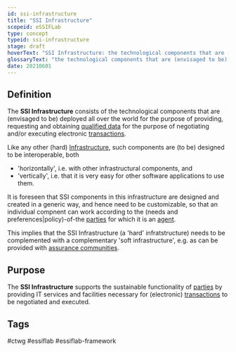 ```yaml
---
id: ssi-infrastructure
title: "SSI Infrastructure"
scopeid: eSSIFLab
type: concept
typeid: ssi-infrastructure
stage: draft
hoverText: "SSI Infrastructure: the technological components that are (envisaged to be) deployed all over the world for the purpose of providing, requesting and obtaining Qualified Data, for the purpose of negotiating and/or executing electronic Transactions."
glossaryText: "the technological components that are (envisaged to be) all over the world for the purpose of providing, requesting and obtaining %%qualified data^qualified-data%%, for the purpose of negotiating and/or executing electronic %%transactions^transaction%%."
date: 20210601
---
```


## Definition
The **SSI Infrastructure** consists of the technological components that are (envisaged to be) deployed all over the world for the purpose of providing, requesting and obtaining [qualified data](qualified-data) for the purpose of negotiating and/or executing electronic [transactions](transaction).

Like any other (hard) [Infrastructure](https://en.wikipedia.org/wiki/Infrastructure), such components are (to be) designed to be interoperable, both
- 'horizontally', i.e. with other infrastructural components, and
- 'vertically', i.e. that it is very easy for other software applications to use them.

It is foreseen that SSI components in this infrastructure are designed and created in a generic way, and hence need to be customizable, so that an individual compnent can work according to the (needs and preferences|policy)-of-the [parties](party) for which it is an [agent](agent).

This implies that the SSI Infrastructure (a 'hard' infratstructure) needs to be complemented with a complementary 'soft infrastructure', e.g. as can be provided with [assurance communities](ssi-assurance-community).

## Purpose
The **SSI Infrastructure** supports the sustainable functionality of [parties](party) by providing IT services and facilities necessary for (electronic) [transactions](transaction) to be negotiated and executed.

## Tags
#ctwg #essiflab #essiflab-framework